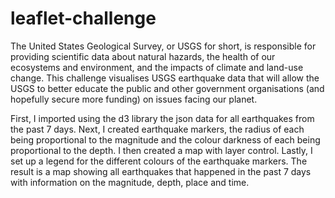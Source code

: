 # leaflet-challenge

The United States Geological Survey, or USGS for short, is responsible for providing scientific data about natural hazards, the health of our ecosystems and environment, and the impacts of climate and land-use change. This challenge visualises USGS earthquake data that will allow the USGS to better educate the public and other government organisations (and hopefully secure more funding) on issues facing our planet.

First, I imported using the d3 library the json data for all earthquakes from the past 7 days. Next, I created earthquake markers, the radius of each being proportional to the magnitude and the colour darkness of each being proportional to the depth. I then created a map with layer control. Lastly, I set up a legend for the different colours of the earthquake markers. The result is a map showing all earthquakes that happened in the past 7 days with information on the magnitude, depth, place and time.
